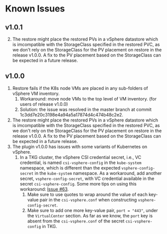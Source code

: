 # Known Issues



## v1.0.1

2. The restore might place the restored PVs in a vSphere datastore which is imcompatible with the StorageClass
specified in the restored PVC, as we don't rely on the StorageClass for the PV placement on restore in the release v1.0.0.
A fix to the PV placement based on the StorageClass can be expected in a future release.

## v1.0.0
1. Restore fails if the K8s node VMs are placed in any sub-folders of vSphere VM inventory.
    1. Workaround: move node VMs to the top level of VM inventory. (for users of release v1.0.0)
    2. Solution: the issue was resolved in the master branch at commit 1c3dd7e20c3198e4a94a5a17874d4c474b48c2e2.
2. The restore might place the restored PVs in a vSphere datastore which is imcompatible with the StorageClass
specified in the restored PVC, as we don't rely on the StorageClass for the PV placement on restore in the release v1.0.0.
A fix to the PV placement based on the StorageClass can be expected in a future release.
3. The plugin v1.0.0 has issues with some variants of Kubernetes on vSphere.
    1. In a TKG cluster, the vSphere CSI credential secret, i.e., VC credential,
    is named  `csi-vsphere-config` in the `kube-system` namespace, which is different than the expected
    `vsphere-config-secret` in the `kube-system` namespace. As a workaround, add another secret, `vsphere-config-secret`, 
    with VC credential available in the secret `csi-vsphere-config`. Some more tips on using this workaround:
    [Issue #63](https://github.com/vmware-tanzu/velero-plugin-for-vsphere/issues/63).
        1. Make sure to use quotes to wrap around the value of each key-value pair in the `csi-vsphere.conf`
        when constructing `vsphere-config-secret`.
        2. Make sure to add one more key-value pair, `port = "443"`, under the `VirtualCenter` section.
        As far as we know, the `port` key is absent from the `csi-vsphere.conf` of the secret `csi-vsphere-config` in TKG.

